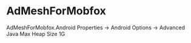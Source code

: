 AdMeshForMobfox
===============
AdMeshForMobfox.Android Properties -> Android Options -> Advanced Java Max Heap Size 1G 
